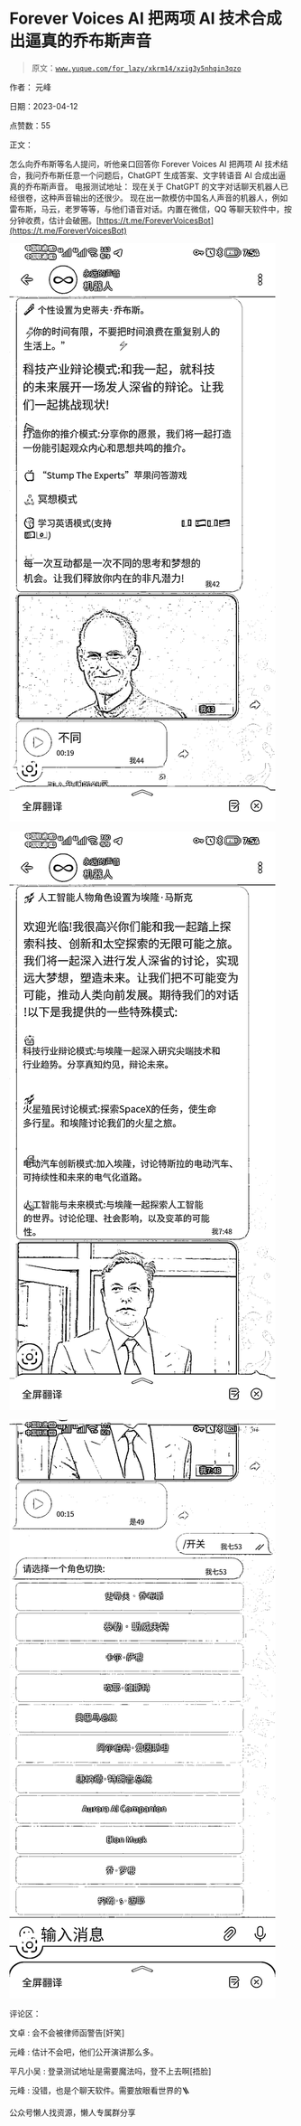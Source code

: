 # Forever Voices AI 把两项 AI 技术合成出逼真的乔布斯声音

> 原文：[`www.yuque.com/for_lazy/xkrm14/xzig3y5nhqin3qzo`](https://www.yuque.com/for_lazy/xkrm14/xzig3y5nhqin3qzo)



作者： 元峰



日期：2023-04-12



点赞数：55

<ne-card data-card-name="hr" data-card-type="block" id="thPiS" data-event-boundary="card">

正文：



怎么向乔布斯等名人提问，听他亲口回答你 Forever Voices AI 把两项 AI 技术结合，我问乔布斯任意一个问题后，ChatGPT 生成答案、文字转语音 AI 合成出逼真的乔布斯声音。 电报测试地址： 现在关于 ChatGPT 的文字对话聊天机器人已经很卷，这种声音输出的还很少。 现在出一款模仿中国名人声音的机器人，例如雷布斯，马云，老罗等等，与他们语音对话。内置在微信，QQ 等聊天软件中，按分钟收费，估计会破圈。[https://t.me/ForeverVoicesBot](https://t.me/ForeverVoicesBot)



<ne-card data-card-name="image" data-card-type="inline" id="llyOq" data-event-boundary="card">![](img/29d6eee33d24aa6674d57612ff54c241.png)</ne-card>



<ne-card data-card-name="image" data-card-type="inline" id="IF6iG" data-event-boundary="card">![](img/c327bfbfeb0aa6ab8787aa19cc1eabb2.png)</ne-card>



<ne-card data-card-name="image" data-card-type="inline" id="NLSt4" data-event-boundary="card">![](img/5e65625fb15a4ec732ab9695082a80bd.png)</ne-card>

<ne-card data-card-name="hr" data-card-type="block" id="ckrEQ" data-event-boundary="card">

评论区：



文卓 : 会不会被律师函警告[奸笑]



元峰 : 估计不会吧，他们公开演讲那么多。



平凡小吴 : 登录测试地址是需要魔法吗，登不上去啊[捂脸]



元峰 : 没错，也是个聊天软件。需要放眼看世界的🪜

<ne-card data-card-name="hr" data-card-type="block" id="MHEVo" data-event-boundary="card">

公众号懒人找资源，懒人专属群分享

</ne-card></ne-card></ne-card>